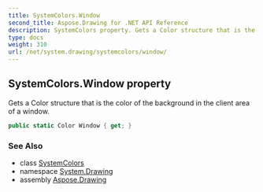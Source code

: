 ```yaml
---
title: SystemColors.Window
second_title: Aspose.Drawing for .NET API Reference
description: SystemColors property. Gets a Color structure that is the color of the background in the client area of a window
type: docs
weight: 310
url: /net/system.drawing/systemcolors/window/
---
```

## SystemColors.Window property

Gets a Color structure that is the color of the background in the client area of a window.

```csharp
public static Color Window { get; }
```

### See Also

* class [SystemColors](../)
* namespace [System.Drawing](../../systemcolors/)
* assembly [Aspose.Drawing](../../../)


